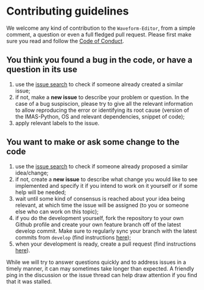 # Contributing guidelines

We welcome any kind of contribution to the `Waveform-Editor`, 
from a simple comment, a question or even a full fledged pull 
request. 
Please first make sure you read and follow the 
[Code of Conduct](CODE_OF_CONDUCT.md).

## You think you found a bug in the code, or have a question in its use
1. use the [issue search](https://github.com/iterorganization/Waveform-Editor/issues)
to check if someone already created a similar issue;
2. if not, make a **new issue** to describe your problem or question. 
In the case of a bug suspiscion, please try to give all the relevant 
information to allow reproducing the error or identifying 
its root cause (version of the IMAS-Python, OS and relevant 
dependencies, snippet of code);
3. apply relevant labels to the issue.

## You want to make or ask some change to the code
1. use the [issue search](https://github.com/iterorganization/Waveform-Editor/issues)
to check if someone already proposed a similar idea/change;
2. if not, create a **new issue** to describe what change you would like to see 
implemented and specify it if you intend to work on it yourself or if some help 
will be needed;
3. wait until some kind of consensus is reached about your idea being relevant, 
at which time the issue will be assigned (to you or someone else who can work on 
this topic);
4. if you do the development yourself, fork the repository to your own Github 
profile and create your own feature branch off of the latest develop commit. 
Make sure to regularly sync your branch with the latest commits from `develop` 
(find instructions 
[here](https://docs.github.com/en/pull-requests/collaborating-with-pull-requests/working-with-forks/syncing-a-fork));
5. when your development is ready, create a pull request (find instructions 
[here](https://docs.github.com/en/pull-requests/collaborating-with-pull-requests/proposing-changes-to-your-work-with-pull-requests/creating-a-pull-request-from-a-fork)).


While we will try to answer questions quickly and to address issues in a timely 
manner, it can may sometimes take longer than expected. A friendly ping in the 
discussion or the issue thread can help draw attention if you find that it was 
stalled.
